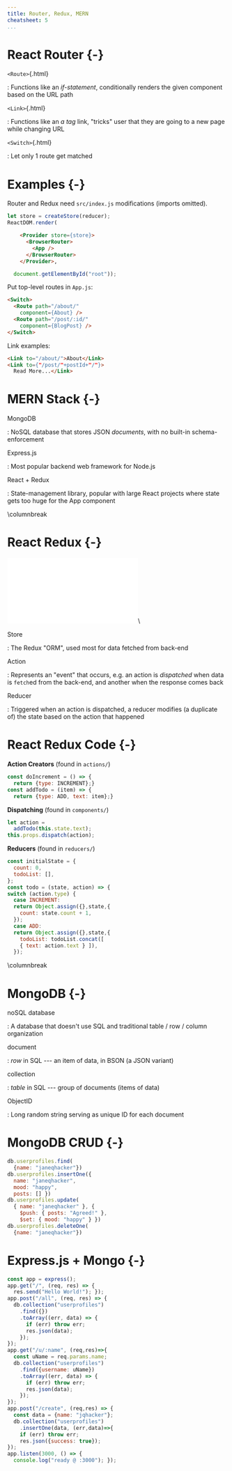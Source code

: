 ```yaml
---
title: Router, Redux, MERN
cheatsheet: 5
...
```



# React Router {-}

`<Route>`{.html}

:    Functions like an *if-statement*, conditionally renders the given
component based on the URL path

`<Link>`{.html}

:    Functions like an *a tag* link, "tricks" user that they are going to a
new page while changing URL

`<Switch>`{.html}

:    Let only 1 route get matched





# Examples {-}

Router and Redux need `src/index.js` modifications (imports omitted).

```javascript
let store = createStore(reducer);
ReactDOM.render(
```
```html
    <Provider store={store}>
      <BrowserRouter>
        <App />
      </BrowserRouter>
    </Provider>,
```
```javascript
  document.getElementById("root"));
```

Put top-level routes in `App.js`:

```html
<Switch>
  <Route path="/about/"
    component={About} />
  <Route path="/post/:id/"
    component={BlogPost} />
</Switch>
```

Link examples:

```html
<Link to="/about/">About</Link>
<Link to={"/post/"+postId+"/"}>
  Read More...</Link>
```

# MERN Stack {-}

MongoDB

:    NoSQL database that stores JSON *documents*, with no built-in
schema-enforcement

Express.js

:    Most popular backend web framework for Node.js

React + Redux

:    State-management library, popular with large React projects where
state gets too huge for the App component

\columnbreak

# React Redux {-}

![React Redux](./kickstart-frontend/images/reactredux-diagram.pdf)\ 


Store

:    The Redux "ORM", used most for data fetched from back-end


Action

:    Represents an "event" that occurs, e.g. an action is *dispatched* when
data is `fetch`ed from the back-end, and another when the response comes
back


Reducer

:    Triggered when an action is dispatched, a reducer modifies (a
duplicate of) the state based on the action that happened

<!--
Store state slice

:    Redux store is partitioned into slices that handle different aspects of
large applications (analogy: *Django apps*)
-->


# React Redux Code {-}


**Action Creators** (found in `actions/`)
```javascript
const doIncrement = () => {
  return {type: INCREMENT};}
const addTodo = (item) => {
  return {type: ADD, text: item};}
```

**Dispatching** (found in `components/`)
```javascript
let action =
  addTodo(this.state.text);
this.props.dispatch(action);
```


**Reducers** (found in `reducers/`)
```javascript
const initialState = {
  count: 0,
  todoList: [],
};
const todo = (state, action) => {
switch (action.type) {
  case INCREMENT:
  return Object.assign({},state,{
    count: state.count + 1,
  });
  case ADD:
  return Object.assign({},state,{
    todoList: todoList.concat([
    { text: action.text } ]),
  });
```


\columnbreak


# MongoDB {-}

noSQL database

:    A database that doesn't use SQL and traditional table / row / column
organization

document

:    *row* in SQL --- an item of data, in BSON (a JSON
variant)

collection

:    *table* in SQL --- group of documents (items of data)


ObjectID

:    Long random string serving as unique ID for each document


# MongoDB CRUD {-}

```javascript
db.userprofiles.find(
  {name: "janeqhacker"})
db.userprofiles.insertOne({
  name: "janeqhacker",
  mood: "happy",
  posts: [] })
db.userprofiles.update(
  { name: "janeqhacker" }, {
    $push: { posts: "Agreed!" },
    $set: { mood: "happy" } })
db.userprofiles.deleteOne(
  {name: "janeqhacker"})
```


# Express.js + Mongo {-}

<!--
const express = require("express");
const app = express();
-->

```javascript
const app = express();
app.get("/", (req, res) => {
  res.send("Hello World!"); });
app.post("/all", (req, res) => {
  db.collection("userprofiles")
    .find({})
    .toArray((err, data) => {
      if (err) throw err;
      res.json(data);
    });
});
app.get("/u/:name", (req,res)=>{
  const uName = req.params.name;
  db.collection("userprofiles")
    .find({username: uName})
    .toArray((err, data) => {
      if (err) throw err;
      res.json(data);
    });
});
app.post("/create", (req,res) => {
  const data = {name: "jqhacker"};
  db.collection("userprofiles")
    .insertOne(data, (err,data)=>{
    if (err) throw err;
    res.json({success: true});
});
app.listen(3000, () => {
  console.log("ready @ :3000"); });
```



